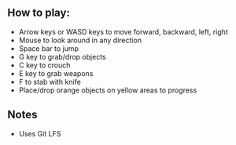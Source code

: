 ## How to play:
- Arrow keys or WASD keys to move forward, backward, left, right
- Mouse to look around in any direction
- Space bar to jump
- G key to grab/drop objects
- C key to crouch
- E key to grab weapons
- F to stab with knife
- Place/drop orange objects on yellow areas to progress

## Notes
- Uses Git LFS
